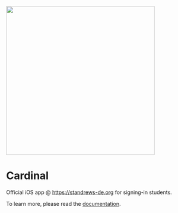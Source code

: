 <img src="https://user-images.githubusercontent.com/79312811/126855159-fee956a1-65f1-4498-9beb-f6576508f48f.png" width="400" height="400">

# Cardinal
Official iOS app @ https://standrews-de.org for signing-in students.

To learn more, please read the [documentation](https://github.com/danieljbk/cardinal/tree/main/Documentation).
